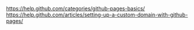 https://help.github.com/categories/github-pages-basics/
https://help.github.com/articles/setting-up-a-custom-domain-with-github-pages/